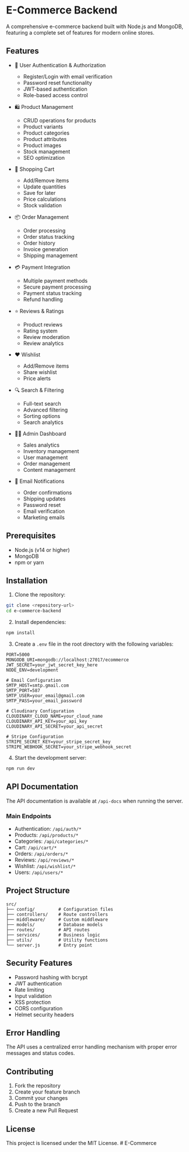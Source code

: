 # E-Commerce Backend

A comprehensive e-commerce backend built with Node.js and MongoDB, featuring a complete set of features for modern online stores.

## Features

- 🔐 User Authentication & Authorization
  - Register/Login with email verification
  - Password reset functionality
  - JWT-based authentication
  - Role-based access control

- 🛍️ Product Management
  - CRUD operations for products
  - Product variants
  - Product categories
  - Product attributes
  - Product images
  - Stock management
  - SEO optimization

- 🛒 Shopping Cart
  - Add/Remove items
  - Update quantities
  - Save for later
  - Price calculations
  - Stock validation

- 📦 Order Management
  - Order processing
  - Order status tracking
  - Order history
  - Invoice generation
  - Shipping management

- 💳 Payment Integration
  - Multiple payment methods
  - Secure payment processing
  - Payment status tracking
  - Refund handling

- ⭐ Reviews & Ratings
  - Product reviews
  - Rating system
  - Review moderation
  - Review analytics

- ❤️ Wishlist
  - Add/Remove items
  - Share wishlist
  - Price alerts

- 🔍 Search & Filtering
  - Full-text search
  - Advanced filtering
  - Sorting options
  - Search analytics

- 👨‍💼 Admin Dashboard
  - Sales analytics
  - Inventory management
  - User management
  - Order management
  - Content management

- 📧 Email Notifications
  - Order confirmations
  - Shipping updates
  - Password reset
  - Email verification
  - Marketing emails

## Prerequisites

- Node.js (v14 or higher)
- MongoDB
- npm or yarn

## Installation

1. Clone the repository:
```bash
git clone <repository-url>
cd e-commerce-backend
```

2. Install dependencies:
```bash
npm install
```

3. Create a `.env` file in the root directory with the following variables:
```env
PORT=5000
MONGODB_URI=mongodb://localhost:27017/ecommerce
JWT_SECRET=your_jwt_secret_key_here
NODE_ENV=development

# Email Configuration
SMTP_HOST=smtp.gmail.com
SMTP_PORT=587
SMTP_USER=your_email@gmail.com
SMTP_PASS=your_email_password

# Cloudinary Configuration
CLOUDINARY_CLOUD_NAME=your_cloud_name
CLOUDINARY_API_KEY=your_api_key
CLOUDINARY_API_SECRET=your_api_secret

# Stripe Configuration
STRIPE_SECRET_KEY=your_stripe_secret_key
STRIPE_WEBHOOK_SECRET=your_stripe_webhook_secret
```

4. Start the development server:
```bash
npm run dev
```

## API Documentation

The API documentation is available at `/api-docs` when running the server.

### Main Endpoints

- Authentication: `/api/auth/*`
- Products: `/api/products/*`
- Categories: `/api/categories/*`
- Cart: `/api/cart/*`
- Orders: `/api/orders/*`
- Reviews: `/api/reviews/*`
- Wishlist: `/api/wishlist/*`
- Users: `/api/users/*`

## Project Structure

```
src/
├── config/         # Configuration files
├── controllers/    # Route controllers
├── middleware/     # Custom middleware
├── models/         # Database models
├── routes/         # API routes
├── services/       # Business logic
├── utils/          # Utility functions
└── server.js       # Entry point
```

## Security Features

- Password hashing with bcrypt
- JWT authentication
- Rate limiting
- Input validation
- XSS protection
- CORS configuration
- Helmet security headers

## Error Handling

The API uses a centralized error handling mechanism with proper error messages and status codes.

## Contributing

1. Fork the repository
2. Create your feature branch
3. Commit your changes
4. Push to the branch
5. Create a new Pull Request

## License

This project is licensed under the MIT License. #   E - C o m m e r c e  
 